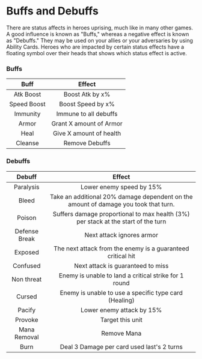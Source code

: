 # Buffs and Debuffs

There are status affects in heroes uprising, much like in many other games. A good influence is known as "Buffs," whereas a negative effect is known as "Debuffs." They may be used on your allies or your adversaries by using Ability Cards. Heroes who are impacted by certain status effects have a floating symbol over their heads that shows which status effect is active.



### Buffs

|     Buff    |          Effect         |
| :---------: | :---------------------: |
|  Atk Boost  |     Boost Atk by x%     |
| Speed Boost |    Boost Speed by x%    |
|   Immunity  |  Immune to all debuffs  |
|    Armor    | Grant X amount of Armor |
|     Heal    | Give X amount of health |
|   Cleanse   |      Remove Debuffs     |



### Debuffs

|     Debuff    |                                        Effect                                       |
| :-----------: | :---------------------------------------------------------------------------------: |
|   Paralysis   |                               Lower enemy speed by 15%                              |
|     Bleed     | Take an additional 20% damage dependent on the amount of damage you took that turn. |
|     Poison    |  Suffers damage proportional to max health (3%) per stack at the start of the turn  |
| Defense Break |                              Next attack ignores armor                              |
|    Exposed    |             The next attack from the enemy is a guaranteed critical hit             |
|    Confused   |                          Next attack is guaranteed to miss                          |
|   Non threat  |                Enemy is unable to land a critical strike for 1 round                |
|     Cursed    |                Enemy is unable to use a specific type card (Healing)                |
|     Pacify    |                              Lower enemy attack by 15%                              |
|    Provoke    |                                   Target this unit                                  |
|  Mana Removal |                                     Remove Mana                                     |
|      Burn     |                      Deal 3 Damage per card used last's 2 turns                     |
